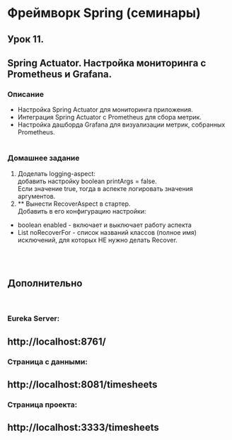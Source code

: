 # Фреймворк Spring (семинары)

## Урок 11. 
## Spring Actuator. Настройка мониторинга с Prometheus и Grafana.

### Описание<br>

- Настройка Spring Actuator для мониторинга приложения.<br>
- Интеграция Spring Actuator с Prometheus для сбора метрик.<br>
- Настройка дашборда Grafana для визуализации метрик, собранных Prometheus.<br>
  <br>

### Домашнее задание

1. Доделать logging-aspect:<br>
   добавить настройку boolean printArgs = false.<br>
   Если значение true, тогда в аспекте логировать значения аргументов. <br>
2. ** Вынести RecoverAspect в стартер. <br>
   Добавить в его конфигурацию настройки:<br>
- boolean enabled - включает и выключает работу аспекта <br>
- List<String> noRecoverFor - список названий классов (полное имя) исключений, для которых НЕ нужно делать Recover.<br>
  <br>


<br>

## Дополнительно
<br>

### Eureka Server:
## http://localhost:8761/

### Страница с данными:
## http://localhost:8081/timesheets

### Страница проекта:
## http://localhost:3333/timesheets

<br><br><br><br>